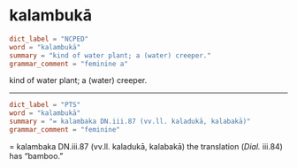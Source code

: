 # kalambukā

``` toml
dict_label = "NCPED"
word = "kalambukā"
summary = "kind of water plant; a (water) creeper."
grammar_comment = "feminine a"
```

kind of water plant; a (water) creeper.

--------------------

``` toml
dict_label = "PTS"
word = "kalambukā"
summary = "= kalambaka DN.iii.87 (vv.ll. kaladukā, kalabakā)"
grammar_comment = "feminine"
```

= kalambaka DN.iii.87 (vv.ll. kaladukā, kalabakā) the translation (*Dial.* iii.84) has “bamboo.”

